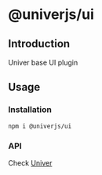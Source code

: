 # @univerjs/ui

## Introduction

Univer base UI plugin

## Usage
### Installation
```shell
npm i @univerjs/ui
```

### API
Check [Univer](https://github.com/dream-num/univer/)